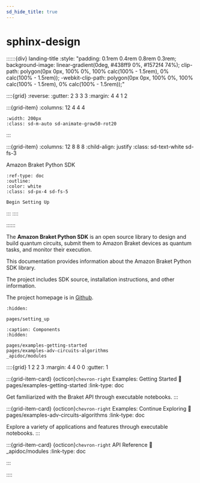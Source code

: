 ```yaml
---
sd_hide_title: true
---
```


# sphinx-design

::::::{div} landing-title
:style: "padding: 0.1rem 0.4rem 0.8rem 0.3rem; background-image: linear-gradient(0deg, #438ff9 0%, #1572f4 74%); clip-path: polygon(0px 0px, 100% 0%, 100% calc(100% - 1.5rem), 0% calc(100% - 1.5rem)); -webkit-clip-path: polygon(0px 0px, 100% 0%, 100% calc(100% - 1.5rem), 0% calc(100% - 1.5rem));"

::::{grid}
:reverse:
:gutter: 2 3 3 3
:margin: 4 4 1 2

:::{grid-item}
:columns: 12 4 4 4

```{image} ./_static/braket-avatar.png
:width: 200px
:class: sd-m-auto sd-animate-grow50-rot20
```
:::

:::{grid-item}
:columns: 12 8 8 8
:child-align: justify
:class: sd-text-white sd-fs-3

Amazon Braket Python SDK

```{button-ref} pages/setting_up
:ref-type: doc
:outline:
:color: white
:class: sd-px-4 sd-fs-5

Begin Setting Up
```

:::
::::

::::::

The **Amazon Braket Python SDK** is an open source library to design and build quantum circuits, submit them to Amazon Braket devices as quantum tasks, and monitor their execution.

This documentation provides information about the Amazon Braket Python SDK library. 

The project includes SDK source, installation instructions, and other information.

The project homepage is in [Github](https://github.com/aws/amazon-braket-sdk-python). 

```{toctree}
:hidden:

pages/setting_up
```

```{toctree}
:caption: Components
:hidden:

pages/examples-getting-started
pages/examples-adv-circuits-algorithms
_apidoc/modules
```

::::{grid} 1 2 2 3
:margin: 4 4 0 0
:gutter: 1

:::{grid-item-card} {octicon}`chevron-right` Examples: Getting Started
:link: pages/examples-getting-started
:link-type: doc

Get familiarized with the Braket API through executable notebooks.
:::

:::{grid-item-card} {octicon}`chevron-right` Examples: Continue Exploring
:link: pages/examples-adv-circuits-algorithms
:link-type: doc

Explore a variety of applications and features through executable notebooks.
:::

:::{grid-item-card} {octicon}`chevron-right` API Reference
:link: _apidoc/modules
:link-type: doc

:::

::::
